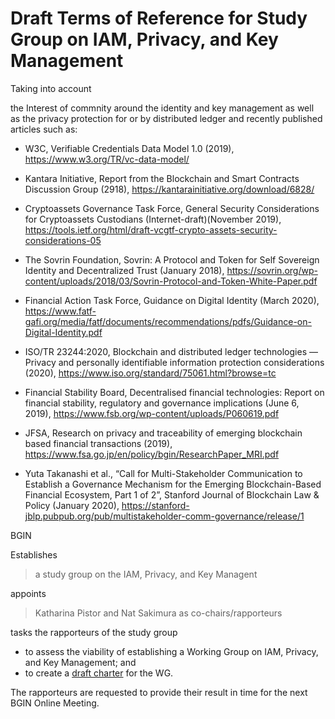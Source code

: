 # Draft Terms of Reference for  Study Group on IAM, Privacy, and Key Management

Taking into account

the Interest of commnity around the identity and key management as well as the privacy protection 
for or by distributed ledger and recently published articles such as: 

* W3C, Verifiable Credentials Data Model 1.0 (2019), https://www.w3.org/TR/vc-data-model/

* Kantara Initiative, Report from the Blockchain and Smart Contracts Discussion Group (2918), https://kantarainitiative.org/download/6828/

* Cryptoassets Governance Task Force, General Security Considerations for Cryptoassets Custodians (Internet-draft)(November 2019), https://tools.ietf.org/html/draft-vcgtf-crypto-assets-security-considerations-05

* The Sovrin Foundation, Sovrin: A Protocol and Token for Self Sovereign Identity and Decentralized Trust (January 2018), https://sovrin.org/wp-content/uploads/2018/03/Sovrin-Protocol-and-Token-White-Paper.pdf

* Financial Action Task Force, Guidance on Digital Identity (March 2020), https://www.fatf-gafi.org/media/fatf/documents/recommendations/pdfs/Guidance-on-Digital-Identity.pdf

* ISO/TR 23244:2020, Blockchain and distributed ledger technologies — Privacy and personally identifiable information protection considerations (2020), https://www.iso.org/standard/75061.html?browse=tc

* Financial Stability Board, Decentralised financial technologies: Report on financial stability, regulatory and governance implications (June 6, 2019), https://www.fsb.org/wp-content/uploads/P060619.pdf

* JFSA, Research on privacy and traceability of emerging blockchain based financial transactions (2019), https://www.fsa.go.jp/en/policy/bgin/ResearchPaper_MRI.pdf

* Yuta Takanashi et al., “Call for Multi-Stakeholder Communication to Establish a Governance Mechanism for the Emerging Blockchain-Based Financial Ecosystem, Part 1 of 2”, Stanford Journal of Blockchain Law & Policy (January 2020), https://stanford-jblp.pubpub.org/pub/multistakeholder-comm-governance/release/1


BGIN

Establishes

> a study group on the IAM, Privacy, and Key Managent

appoints

> Katharina Pistor and Nat Sakimura as co-chairs/rapporteurs

tasks the rapporteurs of the study group

* to assess the viability of establishing a Working Group on IAM, Privacy, and Key Management; and
* to create a [draft charter](https://github.com/bgin-global/sgip/blob/master/draft_charter.md) for the WG. 

The rapporteurs are requested to provide their result in time for the next  
BGIN Online Meeting.


